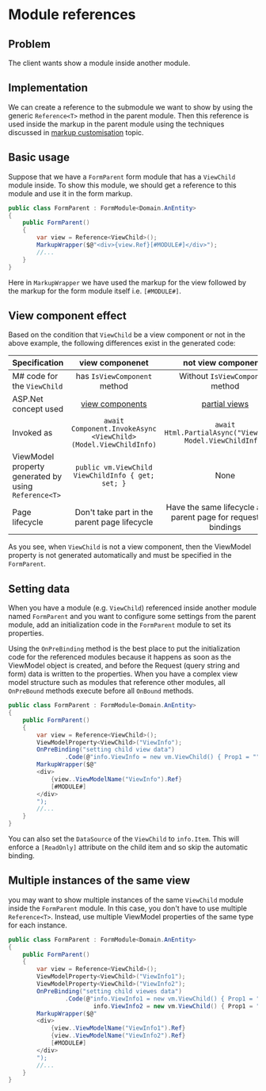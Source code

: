 # Module references

## Problem

The client wants show a module inside another module.

## Implementation
We can create a reference to the submodule we want to show by using the generic `Reference<T>` method in the parent module. Then this reference is used inside the markup in the parent module using the techniques discussed in [markup customisation](https://www.msharp.co.uk/#/how-to/stylingAndCSS/markupCustomisation) topic.


## Basic usage
Suppose that we have a `FormParent` form module that has a `ViewChild` module inside. To show this module, we should get a reference to this module and use it in the form markup.
```csharp
public class FormParent : FormModule<Domain.AnEntity>
{
    public FormParent()
    {
        var view = Reference<ViewChild>();
        MarkupWrapper($@"<div>{view.Ref}[#MODULE#]</div>");
        //...
    }
}
```
Here in `MarkupWrapper` we have used the markup for the view followed by the markup for the form module itself i.e. `[#MODULE#]`.

## View component effect
Based on the condition that `ViewChild` be a view component or not in the above example, the following differences exist in the generated code:

| Specification   |     view componenet     | not view componenet |
| -------|:-------------:|:------------:|
| M# code for the `ViewChild`   | has `IsViewComponent` method | Without `IsViewComponent` method     |
| ASP.Net concept used   | [view components](https://docs.microsoft.com/en-us/aspnet/core/mvc/views/view-components?view=aspnetcore-5.0) | [partial views](https://docs.microsoft.com/en-us/aspnet/core/mvc/views/partial?view=aspnetcore-5.0)|
| Invoked as | `await Component.InvokeAsync   <ViewChild>      (Model.ViewChildInfo)` | `await Html.PartialAsync("ViewChild", Model.ViewChildInfo)`     |
| ViewModel property generated by using `Reference<T>`  | `public vm.ViewChild ViewChildInfo { get; set; }` | None      |
| Page lifecycle  | Don't take part in the parent page lifecycle | Have the same lifecycle as their parent page for requests and bindings     |

As you see, when `ViewChild` is not a view component, then the ViewModel property is not generated automatically and must be specified in the `FormParent`.

## Setting data
When you have a module (e.g. `ViewChild`) referenced inside another module named `FormParent` and you want to configure some settings from the parent module, add an initialization code in the `FormParent` module to set its properties. 

Using the `OnPreBinding` method is the best place to put the initialization code for the referenced modules because it happens as soon as the ViewModel object is created, and before the Request (query string and form) data is written to the properties. When you have a complex view model structure such as modules that reference other modules, all `OnPreBound` methods execute before all `OnBound` methods.

```csharp
public class FormParent : FormModule<Domain.AnEntity>
{
    public FormParent()
    {
        var view = Reference<ViewChild>();
        ViewModelProperty<ViewChild>("ViewInfo");
        OnPreBinding("setting child view data")
                .Code(@"info.ViewInfo = new vm.ViewChild() { Prop1 = ""settingFromParent"" };");
        MarkupWrapper($@"
        <div>
            {view..ViewModelName("ViewInfo").Ref}
            [#MODULE#]
        </div>
        ");
        //...
    }
}
```
You can also set the `DataSource` of the `ViewChild` to `info.Item`. This will enforce a `[ReadOnly]` attribute on the child item and so skip the automatic binding.

## Multiple instances of the same view
you may want to show multiple instances of the same `ViewChild` module inside the `FormParent` module. In this case, you don't have to use multiple `Reference<T>`. Instead, use multiple ViewModel properties of the same type for each instance.

```csharp
public class FormParent : FormModule<Domain.AnEntity>
{
    public FormParent()
    {
        var view = Reference<ViewChild>();
        ViewModelProperty<ViewChild>("ViewInfo1");
        ViewModelProperty<ViewChild>("ViewInfo2");
        OnPreBinding("setting child viewes data")
                .Code(@"info.ViewInfo1 = new vm.ViewChild() { Prop1 = ""value1""};
                        info.ViewInfo2 = new vm.ViewChild() { Prop1 = ""value2""}; };
        MarkupWrapper($@"
        <div>
            {view..ViewModelName("ViewInfo1").Ref}
            {view..ViewModelName("ViewInfo2").Ref}
            [#MODULE#]
        </div>
        ");
        //...
    }
}
```
